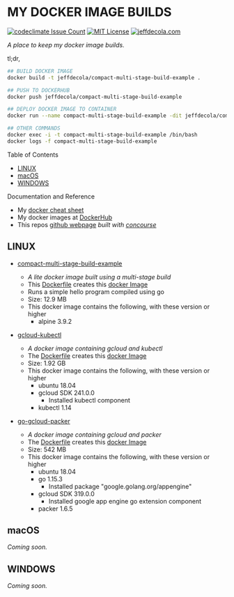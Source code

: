 # MY DOCKER IMAGE BUILDS

[![codeclimate Issue Count](https://codeclimate.com/github/JeffDeCola/my-docker-image-builds/badges/issue_count.svg)](https://codeclimate.com/github/JeffDeCola/my-docker-image-builds/issues)
[![MIT License](http://img.shields.io/:license-mit-blue.svg)](http://jeffdecola.mit-license.org)
[![jeffdecola.com](https://img.shields.io/badge/website-jeffdecola.com-blue)](https://jeffdecola.com)

_A place to keep my docker image builds._

tl;dr,

```bash
## BUILD DOCKER IMAGE
docker build -t jeffdecola/compact-multi-stage-build-example .

## PUSH TO DOCKERHUB
docker push jeffdecola/compact-multi-stage-build-example

## DEPLOY DOCKER IMAGE TO CONTAINER
docker run --name compact-multi-stage-build-example -dit jeffdecola/compact-multi-stage-build-example

## OTHER COMMANDS
docker exec -i -t compact-multi-stage-build-example /bin/bash
docker logs -f compact-multi-stage-build-example
```

Table of Contents

* [LINUX](https://github.com/JeffDeCola/my-docker-image-builds#linux)
* [macOS](https://github.com/JeffDeCola/my-docker-image-builds#macos)
* [WINDOWS](https://github.com/JeffDeCola/my-docker-image-builds#windows)

Documentation and Reference

* My
  [docker cheat sheet](https://github.com/JeffDeCola/my-cheat-sheets/tree/master/software/operations/orchestration/builds-deployment-containers/docker-cheat-sheet)
* My docker images at
  [DockerHub](https://hub.docker.com/u/jeffdecola/)
* This repos
  [github webpage](https://jeffdecola.github.io/my-docker-image-builds/)
  _built with
  [concourse](https://github.com/JeffDeCola/my-docker-image-builds/blob/master/ci-README.md)_

## LINUX

* [compact-multi-stage-build-example](https://github.com/JeffDeCola/my-docker-image-builds/blob/master/linux/compact-multi-stage-build-example)
  * _A lite docker image built using a multi-stage build_
  * This
  [Dockerfile](https://github.com/JeffDeCola/my-docker-image-builds/blob/master/linux/compact-multi-stage-build-example/Dockerfile)
  creates this
  [docker Image](https://hub.docker.com/r/jeffdecola/compact-multi-stage-build-example)
  * Runs a simple hello program compiled using go
  * Size: 12.9 MB
  * This docker image contains the following, with these version or higher
    * alpine 3.9.2

* [gcloud-kubectl](https://github.com/JeffDeCola/my-docker-image-builds/blob/master/linux/gcloud-kubectl)
  * _A docker image containing gcloud and kubectl_
  * The
    [Dockerfile](https://github.com/JeffDeCola/my-docker-image-builds/blob/master/linux/gcloud-kubectl/Dockerfile)
    creates this
    [docker Image](https://hub.docker.com/r/jeffdecola/gcloud-kubectl)
  * Size: 1.92 GB
  * This docker image contains the following, with these version or higher
    * ubuntu 18.04
    * gcloud SDK 241.0.0
      * Installed kubectl component
    * kubectl 1.14

* [go-gcloud-packer](https://github.com/JeffDeCola/my-docker-image-builds/blob/master/linux/go-gcloud-packer)
  * _A docker image containing gcloud and packer_
  * The
    [Dockerfile](https://github.com/JeffDeCola/my-docker-image-builds/blob/master/linux/go-gcloud-packer/Dockerfile)
    creates this
    [docker Image](https://hub.docker.com/r/jeffdecola/go-gcloud-packer)
  * Size: 542 MB
  * This docker image contains the following, with these version or higher
    * ubuntu 18.04
    * go 1.15.3
      * Installed package "google.golang.org/appengine"
    * gcloud SDK 319.0.0
      * Installed google app engine go extension component
    * packer 1.6.5

## macOS

_Coming soon._

## WINDOWS

_Coming soon._
